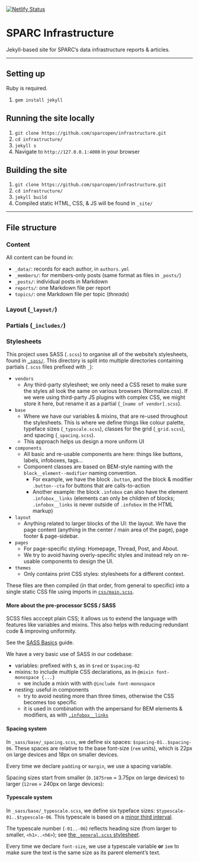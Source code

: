 [![Netlify Status](https://api.netlify.com/api/v1/badges/547e2215-6ab1-4a29-84f1-ef0d8fa8b508/deploy-status)](https://app.netlify.com/sites/upbeat-swirles-009f3e/deploys)

SPARC Infrastructure
====================

Jekyll-based site for SPARC’s data infrastructure reports & articles.

---

## Setting up 

Ruby is required.

1. `gem install jekyll`

## Running the site locally

1. `git clone https://github.com/sparcopen/infrastructure.git`
3. `cd infrastructure/`
4. `jekyll s`
5. Navigate to `http://127.0.0.1:4000` in your browser

## Building the site

1. `git clone https://github.com/sparcopen/infrastructure.git`
2. `cd infrastructure/`
3. `jekyll build`
4. Compiled static HTML, CSS, & JS will be found in `_site/`

---

## File structure

### Content 

All content can be found in:
- `_data/`: records for each author, in `authors.yml`
- `_members/`: for members-only posts (same format as files in `_posts/`)
- `_posts/`: individual posts in Markdown 
- `reports/`: one Markdown file per report
- `topics/`: one Markdown file per topic (_threads_)

### Layout (`_layout/`)



### Partials (`_includes/`)


### Stylesheets 

This project uses SASS (`.scss`) to organise all of the website’s stylesheets, found in [`_sass/`](https://github.com/sparcopen/infrastructure/tree/master/_sass). This directory is split into multiple directories containing partials (`.scss` files prefixed with `_`):

- `vendors`
  - Any third-party stylesheet; we only need a CSS reset to make sure the styles all look the same on various browsers (Normalize.css). If we were using third-party JS plugins with complex CSS, we might store it here, but rename it as a partial (`_[name of vendor].scss`).  
- `base`
  - Where we have our variables & mixins, that are re-used throughout the stylesheets. This is where we define things like colour palette, typeface sizes (`_typscale.scss`), classes for the grid (`_grid.scss`), and spacing (`_spacing.scss`). 
  - This approach helps us design a more uniform UI
- `components`
  - All basic and re-usable components are here: things like buttons, labels, infoboxes, tags... 
  - Component classes are based on BEM-style naming with the `block__element--modifier` naming convention. 
    - For example, we have the block `.button`, and the block & modifier `.button--cta` for buttons that are calls-to-action
    - Another example: the block `.infobox` can also have the element `.infobox__links` (elements can only be children of blocks; `.infobox__links` is never outside of `.infobox` in the HTML markup) 
- `layout`
  - Anything related to larger blocks of the UI: the layout. We have the page content (anything in the center / main area of the page), page footer & page-sidebar.
- `pages`
  - For page-specific styling: Homepage, Thread, Post, and About. 
  - We try to avoid having overly-specific styles and instead rely on re-usable components to design the UI.
- `themes`
  - Only contains print CSS styles: stylesheets for a different context. 

These files are then compiled (in that order, from general to specific) into a single static CSS file using imports in [`css/main.scss`](https://github.com/sparcopen/infrastructure/blob/master/css/main.scss). 

#### More about the pre-processor SCSS / SASS

SCSS files acccept plain CSS; it allows us to extend the language with features like variables and mixins. This also helps with reducing redundant code & improving uniformity. 

See the [SASS Basics](https://sass-lang.com/guide) guide.

We have a very basic use of SASS in our codebase:  
- variables: prefixed with `$`, as in `$red` or `$spacing-02`
- mixins: to include multiple CSS declarations, as in `@mixin font-monospace {...}`
  - we include a mixin with with `@include font-monospace`
- nesting: useful in components
  - try to avoid nesting more than three times, otherwise the CSS becomes too specific 
  - it is used in combination with the ampersand for BEM elements & modifiers, as with [`.infobox__links`](https://github.com/sparcopen/infrastructure/blob/master/_sass/components/_infobox.scss#L18)
 
#### Spacing system

In `_sass/base/_spacing.scss`, we define six spaces: `$spacing-01..$spacing-06`. These spaces are relative to the base font-size (`rem` units), which is 22px on large devices and 18px on smaller devices. 

Every time we declare `padding` or `margin`, we use a spacing variable. 

Spacing sizes start from smaller (`0.1875rem` = 3.75px on large devices) to larger (`12rem` = 240px on large devices):

#### Typescale system 

In `_sass/base/_typescale.scss`, we define six typeface sizes: `$typescale-01..$typescale-06`. This typescale is based on a [minor third interval](https://en.wikipedia.org/wiki/Minor_third). 

The typescale number (`-01..-06`) reflects heading size (from larger to smaller, `<h1>..<h6>`); see [the `_general.scss` stylesheet](https://github.com/sparcopen/infrastructure/blob/master/_sass/base/_general.scss). 

Every time we declare `font-size`, we use a typescale variable **or** `1em` to make sure the text is the same size as its parent element’s text. 

